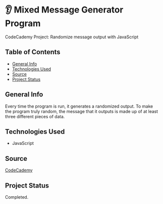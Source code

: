 # :ear: Mixed Message Generator Program #
CodeCademy Project: Randomize message output with JavaScript

## Table of Contents ##
* [General Info](#General-Info)
* [Technologies Used](#Technologies-Used)
* [Source](#Source)
* [Project Status](#Project-Status)

## General Info ##
Every time the program is run, it generates a randomized output. To make the program truly random, the message that it outputs is made up of at least three different pieces of data.

## Technologies Used ##
* JavaScript

## Source ##
[CodeCademy](http://www.codecademy.com)

## Project Status ##
Completed.

